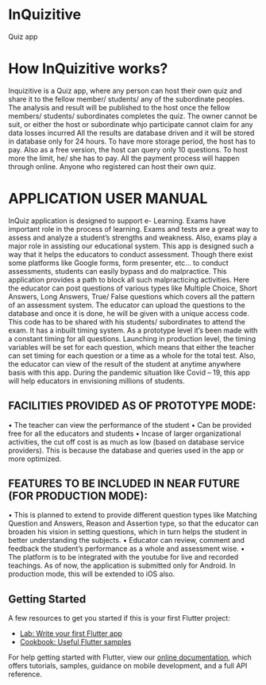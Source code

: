 # InQuizitive

Quiz app

# How InQuizitive works?
Inquizitive is a Quiz app, where any person can host their own quiz and share it to the fellow member/ students/ any of the subordinate peoples. The analysis and result will be published to the host once the fellow members/ students/ subordinates completes the quiz. The owner cannot be suit, or either the host or subordinate whjo participate cannot claim for any data losses incurred All the results are database driven and it will be stored in database only for 24 hours. To have more storage period, the host has to pay. Also as a free version, the host can query only 10 questions. To host more the limit, he/ she has to pay. All the payment process will happen through online. Anyone who registered can host their own quiz.

# APPLICATION USER MANUAL
InQuiz application is designed to support e- Learning. Exams have important role in the process of learning. Exams and tests are a great way to assess and analyze a student’s strengths and weakness. Also, exams play a major role in assisting our educational system. This app is designed such a way that it helps the educators to conduct assessment. Though there exist some platforms like Google forms, form presenter, etc… to conduct assessments, students can easily bypass and do malpractice. This application provides a path to block all such malpracticing activities. Here the educator can post questions of various types like Multiple Choice, Short Answers, Long Answers, True/ False questions which covers all the pattern of an assessment system. The educator can upload the questions to the database and once it is done, he will be given with a unique access code.
This code has to be shared with his students/ subordinates to attend the exam. It has a inbuilt timing system. As a prototype level it’s been made with a constant timing for all questions. Launching in production level, the timing variables will be set for each question, which means that either the teacher can set timing for each question or a time as a whole for the total test.
Also, the educator can view of the result of the student at anytime anywhere basis with this app. During the pandemic situation like Covid – 19, this app will help educators in envisioning millions of students.
## FACILITIES PROVIDED AS OF PROTOTYPE MODE:
• The teacher can view the performance of the student
• Can be provided free for all the educators and students
• Incase of larger organizational activities, the cut off cost is as much as low (based on database service providers). This is because the database and queries used in the app or more optimized.
## FEATURES TO BE INCLUDED IN NEAR FUTURE (FOR PRODUCTION MODE):
• This is planned to extend to provide different question types like Matching Question and Answers, Reason and Assertion type, so that the educator can broaden his vision in setting questions, which in turn helps the student in better understanding the subjects.
• Educator can review, comment and feedback the student’s performance as a whole and assessment wise.
• The platform is to be integrated with the youtube for live and recorded teachings.
As of now, the application is submitted only for Android. In production mode, this will be extended to iOS also.

## Getting Started

A few resources to get you started if this is your first Flutter project:

- [Lab: Write your first Flutter app](https://flutter.dev/docs/get-started/codelab)
- [Cookbook: Useful Flutter samples](https://flutter.dev/docs/cookbook)

For help getting started with Flutter, view our
[online documentation](https://flutter.dev/docs), which offers tutorials,
samples, guidance on mobile development, and a full API reference.
